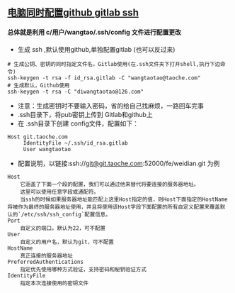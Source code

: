 ## [电脑同时配置github gitlab ssh](https://www.jianshu.com/p/cbb7117986d8)
#### 总体就是利用 c/用户/wangtao/.ssh/config 文件进行配置更改
- 生成 ssh ,默认使用github,单独配置gitlab (也可以反过来)
```
# 生成公钥、密钥的同时指定文件名，Gitlab使用(在.ssh文件夹下打开shell,执行下边命令)
ssh-keygen -t rsa -f id_rsa.gitlab -C "wangtaotao@taoche.com"
# 生成默认，Github使用
ssh-keygen -t rsa -C "diwangtaotao@126.com"
```
- 注意：生成密钥时不要输入密码，省的给自己找麻烦，一路回车完事
- .ssh目录下，将pub密钥上传到 Gitlab和github上
- 在 .ssh目录下创建 config文件，配置如下：
```
Host git.taoche.com
     IdentityFile ~/.ssh/id_rsa.gitlab
     User wangtaotao
```
- 配置说明，以链接:ssh://git@git.taoche.com:52000/fe/weidian.git 为例
```
Host
    它涵盖了下面一个段的配置，我们可以通过他来替代将要连接的服务器地址。
    这里可以使用任意字段或通配符。
    当ssh的时候如果服务器地址能匹配上这里Host指定的值，则Host下面指定的HostName将被作为最终的服务器地址使用，并且将使用该Host字段下面配置的所有自定义配置来覆盖默认的`/etc/ssh/ssh_config`配置信息。
Port
    自定义的端口。默认为22，可不配置
User
    自定义的用户名，默认为git，可不配置
HostName
    真正连接的服务器地址
PreferredAuthentications
    指定优先使用哪种方式验证，支持密码和秘钥验证方式
IdentityFile
    指定本次连接使用的密钥文件
```


